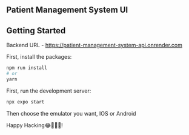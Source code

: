 ## Patient Management System UI

## Getting Started

Backend URL - https://patient-management-system-api.onrender.com

First, install the packages:

```bash
npm run install
# or
yarn
```

First, run the development server:

```bash
npx expo start
```

Then choose the emulator you want, IOS or Android


Happy Hacking😂👨🏽‍💻!
